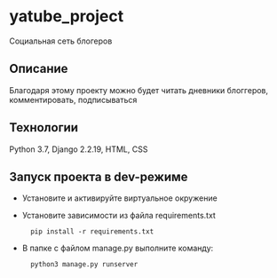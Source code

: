 # yatube_project
Социальная сеть блогеров

## Описание
Благодаря этому проекту можно будет читать дневники блоггеров, комментировать, подписываться

## Технологии
Python 3.7, Django 2.2.19, HTML, CSS

## Запуск проекта в dev-режиме
* Установите и активируйте виртуальное окружение
* Установите зависимости из файла requirements.txt
                                                      
		pip install -r requirements.txt

* В папке с файлом manage.py выполните команду:

		python3 manage.py runserver
